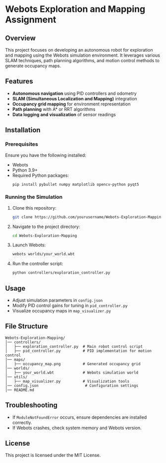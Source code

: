 # Webots Exploration and Mapping Assignment

## Overview
This project focuses on developing an autonomous robot for exploration and mapping using the Webots simulation environment. It leverages various SLAM techniques, path planning algorithms, and motion control methods to generate occupancy maps.

## Features
- **Autonomous navigation** using PID controllers and odometry
- **SLAM (Simultaneous Localization and Mapping)** integration
- **Occupancy grid mapping** for environment representation
- **Path planning** with A* or RRT algorithms
- **Data logging and visualization** of sensor readings

## Installation

### Prerequisites
Ensure you have the following installed:
- Webots
- Python 3.9+
- Required Python packages:
  ```bash
  pip install pybullet numpy matplotlib opencv-python pyqt5
  ```

### Running the Simulation
1. Clone this repository:
   ```bash
   git clone https://github.com/yourusername/Webots-Exploration-Mapping.git
   ```
2. Navigate to the project directory:
   ```bash
   cd Webots-Exploration-Mapping
   ```
3. Launch Webots:
   ```bash
   webots worlds/your_world.wbt
   ```
4. Run the controller script:
   ```bash
   python controllers/exploration_controller.py
   ```

## Usage
- Adjust simulation parameters in `config.json`
- Modify PID control gains for tuning in `pid_controller.py`
- Visualize occupancy maps in `map_visualizer.py`

## File Structure
```
Webots-Exploration-Mapping/
│── controllers/
│   ├── exploration_controller.py  # Main robot control script
│   ├── pid_controller.py          # PID implementation for motion control
│── maps/
│   ├── occupancy_map.png          # Generated occupancy grid
│── worlds/
│   ├── your_world.wbt             # Webots simulation world
│── utils/
│   ├── map_visualizer.py          # Visualization tools
│── config.json                     # Configuration settings
│── README.md
```

## Troubleshooting
- If `ModuleNotFoundError` occurs, ensure dependencies are installed correctly.
- If Webots crashes, check system memory and Webots version.

## License
This project is licensed under the MIT License.
